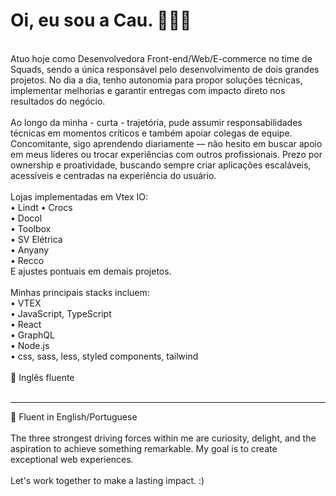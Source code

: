 # Oi, eu sou a Cau. 🙋🏻‍♀️ <br>
<br>
Atuo hoje como Desenvolvedora Front-end/Web/E-commerce no time de Squads, sendo a única responsável pelo desenvolvimento de dois grandes projetos. No dia a dia, tenho autonomia para propor soluções técnicas, implementar melhorias e garantir entregas com impacto direto nos resultados do negócio.<br>
<br>
Ao longo da minha - curta - trajetória, pude assumir responsabilidades técnicas em momentos críticos e também apoiar colegas de equipe. Concomitante, sigo aprendendo diariamente — não hesito em buscar apoio em meus líderes ou trocar experiências com outros profissionais. Prezo por ownership e proatividade, buscando sempre criar aplicações escaláveis, acessíveis e centradas na experiência do usuário.<br>
<br>
Lojas implementadas em Vtex IO:<br>
• Lindt
• Crocs<br>
• Docol<br>
• Toolbox<br>
• SV Elétrica<br>
• Anyany<br>
• Recco<br>
E ajustes pontuais em demais projetos.<br>
<br>
Minhas principais stacks incluem:<br>
• VTEX<br>
• JavaScript, TypeScript<br>
• React<br>
• GraphQL<br>
• Node.js<br>
• css, sass, less, styled components, tailwind<br>
<br>
💬 Inglês fluente<br>
<br>
<hr>

💬 Fluent in English/Portuguese<br>
<br>
The three strongest driving forces within me are curiosity, delight, and the aspiration to achieve something remarkable. My goal is to create exceptional web experiences.<br>
<br>
Let's work together to make a lasting impact. :)


  





